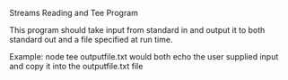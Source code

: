 Streams Reading and Tee Program

This program should take input from standard in and output it to both standard out and a file specified at run time.

Example:
node tee outputfile.txt
would both echo the user supplied input and copy it into the outputfile.txt file
